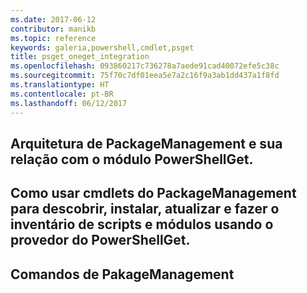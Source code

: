 ```yaml
---
ms.date: 2017-06-12
contributor: manikb
ms.topic: reference
keywords: galeria,powershell,cmdlet,psget
title: psget_oneget_integration
ms.openlocfilehash: 093860217c736278a7aede91cad40072efe5c38c
ms.sourcegitcommit: 75f70c7df01eea5e7a2c16f9a3ab1dd437a1f8fd
ms.translationtype: HT
ms.contentlocale: pt-BR
ms.lasthandoff: 06/12/2017
---
```

## <a name="architecture-of-packagemanagement-and-its-relationship-with-powershellget-module"></a>Arquitetura de PackageManagement e sua relação com o módulo PowerShellGet.

## <a name="how-to-use-packagemanagement-cmdlets-for-discovering-installing-updating-and-inventory-of-scripts-and-modules-using-powershellget-provider"></a>Como usar cmdlets do PackageManagement para descobrir, instalar, atualizar e fazer o inventário de scripts e módulos usando o provedor do PowerShellGet.

## <a name="pakagemanagement-commands"></a>Comandos de PakageManagement

